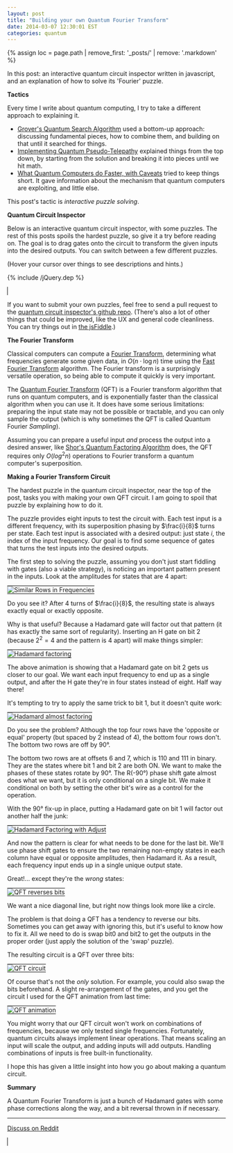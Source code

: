 ```yaml
---
layout: post
title: "Building your own Quantum Fourier Transform"
date: 2014-03-07 12:30:01 EST
categories: quantum
---
```


{% assign loc = page.path | remove_first: '_posts/' | remove: '.markdown' %}

In this post: an interactive quantum circuit inspector written in javascript, and an explanation of how to solve its 'Fourier' puzzle.


**Tactics**

Every time I write about quantum computing, I try to take a different approach to explaining it.

- [Grover's Quantum Search Algorithm](http://twistedoakstudios.com/blog/Post2644_grovers-quantum-search-algorithm) used a bottom-up approach: discussing fundamental pieces, how to combine them, and building on that until it searched for things.
- [Implementing Quantum Pseudo-Telepathy](http://twistedoakstudios.com/blog/Post6536_implementing-quantum-pseudo-telepathy) explained things from the top down, by starting from the solution and breaking it into pieces until we hit math.
- [What Quantum Computers do Faster, with Caveats](http://twistedoakstudios.com/blog/Post8887_what-quantum-computers-do-faster-with-caveats) tried to keep things short. It gave information about the mechanism that quantum computers are exploiting, and little else.

This post's tactic is *interactive puzzle solving*.

**Quantum Circuit Inspector**

Below is an interactive quantum circuit inspector, with some puzzles. The rest of this posts spoils the hardest puzzle, so give it a try before reading on. The goal is to drag gates onto the circuit to transform the given inputs into the desired outputs. You can switch between a few different puzzles.

(Hover your cursor over things to see descriptions and hints.)

{% include /jQuery.dep %}

<canvas id="drawCanvas" width="800" height="550" style="border:1px solid #000000;"/>
<script src="/assets/QuantumCircuitInspector.js"></script>

If you want to submit your own puzzles, feel free to send a pull request to the [quantum circuit inspector's github repo](https://github.com/Strilanc/Quantum-Circuit-Inspector). (There's also a lot of other things that could be improved, like the UX and general code cleanliness. You can try things out in [the jsFiddle](http://jsfiddle.net/xkCLq/24/).)

**The Fourier Transform**

Classical computers can compute a [Fourier Transform](http://en.wikipedia.org/wiki/Fourier_transform), determining what frequencies generate some given data, in $O(n \cdot \log{n})$ time using the [Fast Fourier Transform](http://en.wikipedia.org/wiki/Fast_Fourier_transform) algorithm. The Fourier transform is a surprisingly versatile operation, so being able to compute it quickly is very important. 

The [Quantum Fourier Transform](http://en.wikipedia.org/wiki/Quantum_Fourier_transform) (QFT) is a Fourier transform algorithm that runs on quantum computers, and is exponentially faster than the classical algorithm when you can use it. It does have some serious limitations: preparing the input state may not be possible or tractable, and you can only sample the output (which is why sometimes the QFT is called Quantum Fourier *Sampling*).

Assuming you can prepare a useful input *and* process the output into a desired answer, like [Shor's Quantum Factoring Algorithm](http://en.wikipedia.org/wiki/Shor%27s_algorithm) does, the QFT requires only $O(log^2{n})$ operations to Fourier transform a quantum computer's superposition.

**Making a Fourier Transform Circuit**

The hardest puzzle in the quantum circuit inspector, near the top of the post, tasks you with making your own QFT circuit. I am going to spoil that puzzle by explaining how to do it.

The puzzle provides eight inputs to test the circuit with. Each test input is a different frequency, with its superposition phasing by $\frac{i}{8}$ turns per state. Each test input is associated with a desired output: just state $i$, the index of the input frequency. Our goal is to find some sequence of gates that turns the test inputs into the desired outputs.

The first step to solving the puzzle, assuming you don't just start fiddling with gates (also a viable strategy), is noticing an important pattern present in the inputs. Look at the amplitudes for states that are $4$ apart:

<img style="max-width:100%;" alt="Similar Rows in Frequencies" src="/assets/{{ loc }}/row-comparison-1.gif"/>

Do you see it? After $4$ turns of $\frac{i}{8}$, the resulting state is always exactly equal or exactly opposite.

Why is that useful? Because a Hadamard gate will factor out that pattern (it has exactly the same sort of regularity). Inserting an H gate on bit 2 (because $2^2 = 4$ and the pattern is $4$ apart) will make things simpler:

<img style="max-width:100%;" alt="Hadamard factoring" src="/assets/{{ loc }}/row-comparison-2.gif"/>

The above animation is showing that a Hadamard gate on bit 2 gets us  closer to our goal. We want each input frequency to end up as a single output, and after the H gate they're in four states instead of eight. Half way there!

It's tempting to try to apply the same trick to bit 1, but it doesn't quite work:

<img style="max-width:100%;" alt="Hadamard almost factoring" src="/assets/{{ loc }}/row-comparison-3.gif"/>

Do you see the problem? Although the top four rows have the 'opposite or equal' property (but spaced by $2$ instead of $4$), the bottom four rows don't. The bottom two rows are off by 90°.

The bottom two rows are at offsets 6 and 7, which is 110 and 111 in binary. They are the states where bit 1 and bit 2 are both ON. We want to make the phases of these states rotate by 90°. The R(-90°) phase shift gate almost does what we want, but it is only conditional on a single bit. We make it conditional on both by setting the other bit's wire as a control for the operation.

With the 90° fix-up in place, putting a Hadamard gate on bit 1 will factor out another half the junk:

<img style="max-width:100%;" alt="Hadamard Factoring with Adjust" src="/assets/{{ loc }}/row-comparison-4.gif"/>

And now the pattern is clear for what needs to be done for the last bit. We'll use phase shift gates to ensure the two remaining non-empty states in each column have equal or opposite amplitudes, then Hadamard it. As a result, each frequency input ends up in a single unique output state.

Great!... except they're the *wrong* states:

<img style="max-width:100%;" alt="QFT reverses bits" src="/assets/{{ loc }}/row-comparison-5.png"/>

We want a nice diagonal line, but right now things look more like a circle.

The problem is that doing a QFT has a tendency to reverse our bits. Sometimes you can get away with ignoring this, but it's useful to know how to fix it. All we need to do is swap bit0 and bit2 to get the outputs in the proper order (just apply the solution of the 'swap' puzzle).

The resulting circuit is a QFT over three bits:

<img style="max-width:100%;" alt="QFT circuit" src="/assets/{{ loc }}/row-comparison-6.png"/>

Of course that's not the *only* solution. For example, you could also swap the bits beforehand. A slight re-arrangement of the gates, and you get the circuit I used for the QFT animation from last time:

<img style="max-width:100%;" alt="QFT animation" src="/assets/{{ loc }}/qft-animation.gif"/>

You might worry that our QFT circuit won't work on combinations of frequencies, because we only tested single frequencies. Fortunately, quantum circuits always implement linear operations. That means scaling an input will scale the output, and adding inputs will add outputs. Handling combinations of inputs is free built-in functionality.

I hope this has given a little insight into how you go about making a quantum circuit.

**Summary**

A Quantum Fourier Transform is just a bunch of Hadamard gates with some phase corrections along the way, and a bit reversal thrown in if necessary.

---

[Discuss on Reddit](http://www.reddit.com/r/programming/comments/1ztgen/building_your_own_quantum_fourier_transform/)
